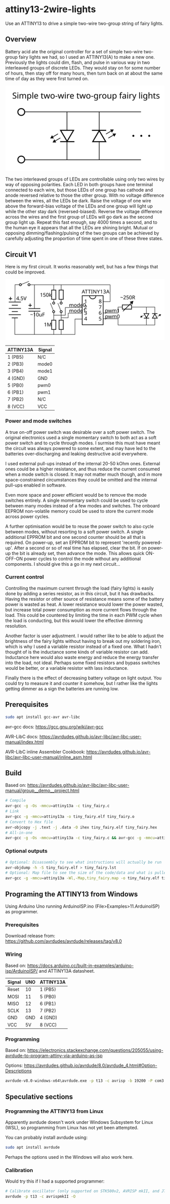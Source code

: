 # attiny13-2wire-lights

Use an ATTINY13 to drive a simple two-wire two-group string of fairy lights.

## Overview

Battery acid ate the original controller for a set of simple two-wire two-group fairy lights we had, so I used an ATTINY13(A) to make a new one.
Previously the lights could dim, flash, and pulse in various way in two interleaved groups of discrete LEDs.
They would stay on for some number of hours, then stay off for many hours, then turn back on at about the same time of day as they were first turned on.

![Under text reading "simple two-wire two-group fairy lights" is depicted two LEDs connected in opposite polarities to two shared wires](two-wire-lights.svg)

The two interleaved groups of LEDs are controllable using only two wires by way of opposing polarities.
Each LED in both groups have one terminal connected to each wire, but those LEDs of one group has cathode and anode reversed relative to those the other group.
With no voltage difference between the wires, all the LEDs be dark.
Raise the voltage of one wire above the forward-bias voltage of the LEDs and one group will light up while the other stay dark (reversed-biased).
Reverse the voltage difference across the wires and the first group of LEDs will go dark as the second group light up.
Repeat this fast enough, say 4000 times a second, and to the human eye it appears that all the LEDs are shining bright.
Mutual or opposing dimming/flashing/pulsing of the two groups can be achieved by carefully adjusting the proportion of time spent in one of these three states.

## Circuit V1

Here is my first circuit.
It works reasonably well, but has a few things that could be improved.

![A circuit diagram depicting a 4.5V battery, power switch, decoupling capacitor, some mode-select switches between pull-ups and weaker pull-downs, a variable resistor in series with one leg of two-wire fairy lights, and all connected to an ATTINY13A micro-controller](circuit-v1-out.svg)

| ATTINY13A | Signal |
| --------- | ------ |
| 1 (PB5)   | N/C    |
| 2 (PB3)   | mode0  |
| 3 (PB4)   | mode1  |
| 4 (GND)   | GND    |
| 5 (PB0)   | pwm0   |
| 6 (PB1)   | pwm1   |
| 7 (PB2)   | N/C    |
| 8 (VCC)   | VCC    |

### Power and mode switches

A true on-off power switch was desirable over a soft power switch.
The original electronics used a single momentary switch to both act as a soft power switch and to cycle through modes.
I surmise this must have meant the circuit was always powered to some extent, and may have led to the batteries over-discharging and leaking destructive acid everywhere.

I used external pull-ups instead of the internal 20-50 kOhm ones.
External ones could be a higher resistance, and thus reduce the current consumed when a mode switch is closed.
It may not matter much though, and in more space-constrained circumstances they could be omitted and the internal pull-ups enabled in software.

Even more space and power efficient would be to remove the mode switches entirely.
A single momentary switch could be used to cycle between many modes instead of a few modes and switches.
The onboard EEPROM non-volatile memory could be used to store the current mode across power cycles.

A further optimisation would be to reuse the power switch to also cycle between modes, without resorting to a soft power switch.
A single additional EPPROM bit and one second counter should be all that is required.
On power-up, set an EPPROM bit to represent 'recently powered-up'.
After a second or so of real time has elapsed, clear the bit.
If on power-up the bit is already set, then advance the mode.
This allows quick ON-OFF-ON power cycles to control the mode without any additional components.
I should give this a go in my next circuit...

### Current control

Controlling the maximum current through the load (fairy lights) is easily done by adding a series resistor, as in this circuit, but it has drawbacks.
Having the resistor or other source of resistance means some of the battery power is wasted as heat.
A lower resistance would lower the power wasted, but increase total power consumption as more current flows through the load.
This could be countered by limiting the time in each PWM cycle when the load is conducting, but this would lower the effective dimming resolution.

Another factor is user adjustment.
I would rather like to be able to adjust the brightness of the fairy lights without having to break out my soldering iron, which is why I used a variable resistor instead of a fixed one.
What I hadn't thought of is the inductance some kinds of variable resistor can add.
Inductance here would also waste energy and reduce the energy transfer into the load, not ideal.
Perhaps some fixed resistors and bypass switches would be better, or a variable resistor with lass inductance.

Finally there is the effect of decreasing battery voltage on light output.
You could try to measure it and counter it somehow, but I rather like the lights getting dimmer as a sign the batteries are running low.

## Prerequisites

```sh
sudo apt install gcc-avr avr-libc
```

avr-gcc docs: <https://gcc.gnu.org/wiki/avr-gcc>

AVR-LibC docs: <https://avrdudes.github.io/avr-libc/avr-libc-user-manual/index.html>

AVR-LibC inline Assembler Cookbook: <https://avrdudes.github.io/avr-libc/avr-libc-user-manual/inline_asm.html>

## Build

Based on: <https://avrdudes.github.io/avr-libc/avr-libc-user-manual/group__demo__project.html>

```sh
# Compile
avr-gcc -g -Os -mmcu=attiny13a -c tiny_fairy.c
# Link
avr-gcc -g -mmcu=attiny13a -o tiny_fairy.elf tiny_fairy.o
# Convert to Hex file
avr-objcopy -j .text -j .data -O ihex tiny_fairy.elf tiny_fairy.hex
# All-in-one
avr-gcc -g -Os -mmcu=attiny13a -c tiny_fairy.c && avr-gcc -g -mmcu=attiny13a -o tiny_fairy.elf tiny_fairy.o && avr-objcopy -j .text -j .data -O ihex tiny_fairy.elf tiny_fairy.hex
```

### Optional outputs

```sh
# Optional: Disassembly to see what instructions will actually be run
avr-objdump -h -S tiny_fairy.elf > tiny_fairy.lst
# Optional: Map file to see the size of the code/data and what is pulled from where
avr-gcc -g -mmcu=attiny13a -Wl,-Map,tiny_fairy.map -o tiny_fairy.elf tiny_fairy.o
```

## Programing the ATTINY13 from Windows

Using Arduino Uno running ArduinoISP.ino (File>Examples>11.ArduinoISP) as programmer.

### Prerequisites

Download release from: <https://github.com/avrdudes/avrdude/releases/tag/v8.0>

### Wiring

Based on: <https://docs.arduino.cc/built-in-examples/arduino-isp/ArduinoISP/>
and ATTINY13A datasheet.

| Signal | UNO | ATTINY13A |
| ------ | --- | --------- |
| Reset  | 10  | 1 (PB5)   |
| MOSI   | 11  | 5 (PB0)   |
| MISO   | 12  | 6 (PB1)   |
| SCLK   | 13  | 7 (PB2)   |
| GND    | GND | 4 (GND)   |
| VCC    | 5V  | 8 (VCC)   |

### Programming

Based on: <https://electronics.stackexchange.com/questions/205055/using-avrdude-to-program-attiny-via-arduino-as-isp>

Options: <https://avrdudes.github.io/avrdude/8.0/avrdude_4.html#Option-Descriptions>

```cmd
avrdude-v8.0-windows-x64\avrdude.exe -p t13 -c avrisp -b 19200 -P com3 -e -U flash:w:tiny_fairy.hex
```

## Speculative sections

### Programming the ATTINY13 from Linux

Apparently avrdude doesn't work under Windows Subsystem for Linux (WSL), so programming from Linux has not yet been attempted.

You can probably install avrdude using:

```sh
sudo apt install avrdude
```

Perhaps the options used in the Windows will also work here.

### Calibration

Would try this if I had a supported programmer:

```sh
# Calibrate oscillator (only supported on STK500v2, AVRISP mkII, and JTAG ICE mkII hardware)
avrdude -p t13 -c avrispmkII -O
```

